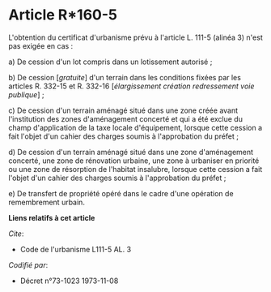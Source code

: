 # Article R*160-5

L'obtention du certificat d'urbanisme prévu à l'article L. 111-5 (alinéa 3) n'est pas exigée en cas :

a) De cession d'un lot compris dans un lotissement autorisé ;

b) De cession [*gratuite*] d'un terrain dans les conditions fixées par les articles R. 332-15 et R. 332-16 [*élargissement
création redressement voie publique*] ;

c) De cession d'un terrain aménagé situé dans une zone créée avant l'institution des zones d'aménagement concerté et qui a
été exclue du champ d'application de la taxe locale d'équipement, lorsque cette cession a fait l'objet d'un cahier des
charges soumis à l'approbation du préfet ;

d) De cession d'un terrain aménagé situé dans une zone d'aménagement concerté, une zone de rénovation urbaine, une zone à
urbaniser en priorité ou une zone de résorption de l'habitat insalubre, lorsque cette cession a fait l'objet d'un cahier des
charges soumis à l'approbation du préfet ;

e) De transfert de propriété opéré dans le cadre d'une opération de remembrement urbain.

**Liens relatifs à cet article**

_Cite_:

  - Code de l'urbanisme L111-5 AL. 3

_Codifié par_:

  - Décret n°73-1023 1973-11-08
